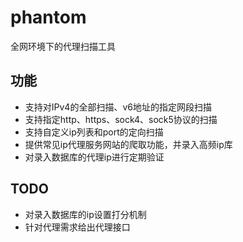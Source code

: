 # phantom

全网环境下的代理扫描工具

## 功能
- 支持对IPv4的全部扫描、v6地址的指定网段扫描
- 支持指定http、https、sock4、sock5协议的扫描
- 支持自定义ip列表和port的定向扫描
- 提供常见ip代理服务网站的爬取功能，并录入高频ip库
- 对录入数据库的代理ip进行定期验证

## TODO

- 对录入数据库的ip设置打分机制
- 针对代理需求给出代理接口


